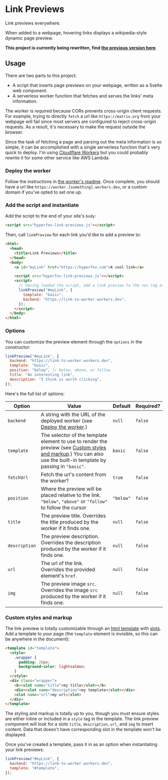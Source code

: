 # Link Previews

Link previews everywhere.

When added to a webpage, hovering links displays a wikipedia-style dynamic page preview.

**This project is currently being rewritten, find [the previous version here](https://github.com/cbroms/link-previews/tree/v0.1.0)**.

## Usage

There are two parts to this project:

- A script that inserts page previews on your webpage, written as a Svelte web component.
- A serverless worker function that fetches and serves the links' meta information.

The worker is required because CORs prevents cross-origin client requests. For example, trying to directly `fetch` a url like `https://matrix.org` from your webpage will fail since most servers are configured to reject cross-origin requests. As a result, it's necessary to make the request outside the browser.

Since the task of fetching a page and parsing out the meta information is so simple, it can be accomplished with a single serverless function that's very quick to deploy. I'm using [Cloudflare Workers](https://workers.cloudflare.com/) but you could probably rewrite it for some other service like AWS Lambda.

### Deploy the worker

Follow the instructions in [the worker's readme](worker/README.md). Once complete, you should have a url like `https://worker.[something].workers.dev`, or a custom domain if you've opted to set one up.

### Add the script and instantiate

Add the script to the end of your site's `body`:

```html
<script src="hyperfov-link-previews.js"></script>
```

Then, call `linkPreview` for each link you'd like to add a preview to:

```html
<html>
  <head>
    <title>Link Previews</title>
  </head>
  <body>
    <a id="myLink" href="https://hyperfov.com">A cool link</a>

    <script src="hyperfov-link-previews.js"></script>
    <script>
      // having loaded the script, add a link preview to the <a> tag of interest
      linkPreview("#myLink", {
        template: "basic",
        backend: "https://link-to-worker.workers.dev",
      });
    </script>
  </body>
</html>
```

### Options

You can customize the preview element through the `options` in the constructor:

```js
linkPreview("#myLink", {
  backend: "https://link-to-worker.workers.dev",
  template: "basic",
  position: "below", // below, above, or follow
  title: "An interesting link",
  description: "I think is worth clicking",
});
```

Here's the full list of options:

| Option        | Value                                                                                                                                                                                          | Default   | Required? |
| ------------- | ---------------------------------------------------------------------------------------------------------------------------------------------------------------------------------------------- | --------- | --------- |
| `backend`     | A string with the URL of the deployed worker (see [Deploy the worker](#deploy-the-worker).)                                                                                                    | `null`    | `false`   |
| `template`    | The selector of the template element to use to render the preview (see [Custom styles and markup](#custom-styles-and-markup).) You can also use the built-in template by passing in `"basic"`. | `basic`   | `false`   |
| `fetchUrl`    | Fetch the url's content from the worker?                                                                                                                                                       | `true`    | `false`   |
| `position`    | Where the preview will be placed relative to the link. `"below"`, `"above"` or `"follow"` to follow the cursor                                                                                 | `"below"` | `false`   |
| `title`       | The preview title. Overrides the title produced by the worker if it finds one.                                                                                                                 | `null`    | `false`   |
| `description` | The preview description. Overrides the description produced by the worker if it finds one.                                                                                                     | `null`    | `false`   |
| `url`         | The url of the link. Overrides the provided element's `href`.                                                                                                                                  | `null`    | `false`   |
| `img`         | The preview image `src`. Overrides the image `src` produced by the worker if it finds one.                                                                                                     | `null`    | `false`   |

### Custom styles and markup

The link preview is totally customizable through an [html template](https://developer.mozilla.org/en-US/docs/Web/HTML/Element/template) with [slots](https://developer.mozilla.org/en-US/docs/Web/HTML/Element/slot). Add a template to your page (the `template` element is invisible, so this can be anywhere in the document):

```html
<template id="template">
  <style>
    .wrapper {
      padding: 20px;
      background-color: lightsalmon;
    }
  </style>
  <div class="wrapper">
    <b><slot name="title">my title</slot></b>
    <div><slot name="description">my template</slot></div>
    <slot name="url">my url</slot>
  </div>
</template>
```

The styling and markup is totally up to you, though you must ensure styles are either inline or included in a `style` tag in the template. The link preview component will look for a slots `title`, `description`, `url`, and `img` to insert content. Data that doesn't have corresponding slot in the template won't be displayed.

Once you've created a template, pass it in as an option when instantiating your link previews:

```js
linkPreview("#myLink", {
  backend: "https://link-to-worker.workers.dev",
  template: "#template",
});
```
